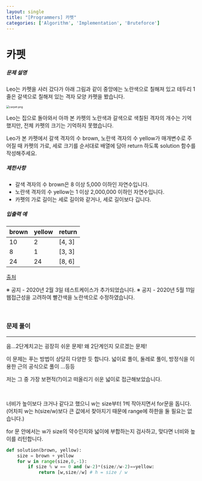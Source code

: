 ```yaml
---
layout: single
title: "[Programmers] 카펫"
categories: ['Algorithm', 'Implementation', 'Bruteforce']
---
```


# 카펫

##### 문제 설명

Leo는 카펫을 사러 갔다가 아래 그림과 같이 중앙에는 노란색으로 칠해져 있고 테두리 1줄은 갈색으로 칠해져 있는 격자 모양 카펫을 봤습니다.

<img src="https://grepp-programmers.s3.ap-northeast-2.amazonaws.com/files/production/b1ebb809-f333-4df2-bc81-02682900dc2d/carpet.png" alt="carpet.png" style="zoom:50%;" />

Leo는 집으로 돌아와서 아까 본 카펫의 노란색과 갈색으로 색칠된 격자의 개수는 기억했지만, 전체 카펫의 크기는 기억하지 못했습니다.

Leo가 본 카펫에서 갈색 격자의 수 brown, 노란색 격자의 수 yellow가 매개변수로 주어질 때 카펫의 가로, 세로 크기를 순서대로 배열에 담아 return 하도록 solution 함수를 작성해주세요.

##### 제한사항

* 갈색 격자의 수 brown은 8 이상 5,000 이하인 자연수입니다.
* 노란색 격자의 수 yellow는 1 이상 2,000,000 이하인 자연수입니다.
* 카펫의 가로 길이는 세로 길이와 같거나, 세로 길이보다 깁니다.

##### 입출력 예

| brown | yellow | return |
| ----- | ------ | ------ |
| 10    | 2      | [4, 3] |
| 8     | 1      | [3, 3] |
| 24    | 24     | [8, 6] |

[출처](http://hsin.hr/coci/archive/2010_2011/contest4_tasks.pdf)

※ 공지 - 2020년 2월 3일 테스트케이스가 추가되었습니다.
※ 공지 - 2020년 5월 11일 웹접근성을 고려하여 빨간색을 노란색으로 수정하였습니다.

<br>



### 문제 풀이

---

음...2단계치고는 굉장히 쉬운 문제! 왜 2단계인지 모르겠는 문제!

이 문제는 푸는 방법이 상당히 다양한 듯 합니다. 넓이로 풀이, 둘레로 풀이, 방정식을 이용한 근의 공식으로 풀이 ...등등

저는 그 중 가장 보편적(?)이고 떠올리기 쉬운 넓이로 접근해보았습니다. 

<br>

너비가 높이보다 크거나 같다고 했으니 w는 size부터 1씩 작아지면서 for문을 돕니다. (어차피 w는 h(size/w)보다 큰 값에서 찾아지기 때문에 range에 하한을 둘 필요는 없습니다.)

for 문 안에서는 w가 size의 약수인지와 넓이에 부합하는지 검사하고, 맞다면 너비와 높이를 리턴합니다. 

```python
def solution(brown, yellow):
    size = brown + yellow
    for w in range(size,0,-1):
        if size % w == 0 and (w-2)*(size//w-2)==yellow:
            return [w,size//w] # h = size / w
```

